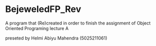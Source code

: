# BejeweledFP_Rev

A program that (Re)created in order to finish the assignment of Object Oriented Programing lecture A

preseted by Helmi Abiyu Mahendra (5025211061)
